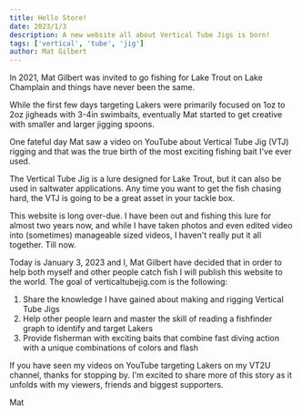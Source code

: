 ```yaml
---
title: Hello Store!
date: 2023/1/3
description: A new website all about Vertical Tube Jigs is born!
tags: ['vertical', 'tube', 'jig']
author: Mat Gilbert
---
```


In 2021, Mat Gilbert was invited to go fishing for Lake Trout on Lake Champlain and things have never been the same.

While the first few days targeting Lakers were primarily focused on 1oz to 2oz jigheads with 3-4in swimbaits, eventually Mat started to get creative with smaller and larger jigging spoons.

One fateful day Mat saw a video on YouTube about Vertical Tube Jig (VTJ) rigging and that was the true birth of the most exciting fishing bait I've ever used.

The Vertical Tube Jig is a lure designed for Lake Trout, but it can also be used in saltwater applications. Any time you want to get the fish chasing hard, the VTJ is going to be a great asset in your tackle box.

This website is long over-due. I have been out and fishing this lure for almost two years now, and while I have taken photos and
even edited video into (sometimes) manageable sized videos, I haven't really put it all together. Till now.

Today is January 3, 2023 and I, Mat Gilbert have decided that in order to help both myself and other people catch fish I will
publish this website to the world. The goal of verticaltubejig.com is the following:

1. Share the knowledge I have gained about making and rigging Vertical Tube Jigs
2. Help other people learn and master the skill of reading a fishfinder graph to identify and target Lakers
3. Provide fisherman with exciting baits that combine fast diving action with a unique combinations of colors and flash

If you have seen my videos on YouTube targeting Lakers on my VT2U channel, thanks for stopping by. I'm excited to share more of this story as it unfolds with my viewers, friends and biggest supporters.

Mat